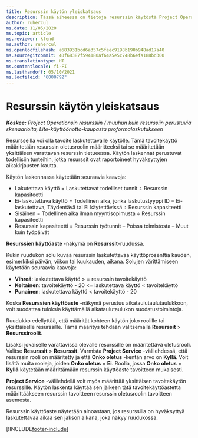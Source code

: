 ```yaml
---
title: Resurssin käytön yleiskatsaus
description: Tässä aiheessa on tietoja resurssin käytöstä Project Operationsissa.
author: ruhercul
ms.date: 11/05/2020
ms.topic: article
ms.reviewer: kfend
ms.author: ruhercul
ms.openlocfilehash: a683931bcd6a357c5feec9198b190b948ad17a40
ms.sourcegitcommit: 40f68387f594180af64a5e5c748b6efa188bd300
ms.translationtype: HT
ms.contentlocale: fi-FI
ms.lasthandoff: 05/10/2021
ms.locfileid: "6000792"
---
```

# <a name="resource-utilization-overview"></a>Resurssin käytön yleiskatsaus

_**Koskee:** Project Operationsin resurssiin / muuhun kuin resurssiin perustuvia skenaarioita, Lite-käyttöönotto-kaupasta proformalaskutukseen_

Resursseilla voi olla tavoite laskutettavalle käytölle. Tämä tavoitekäyttö määritetään resurssin oletusroolin määritteeksi tai se määritetään yksittäisen varattavan resurssin tietueessa. Käytön laskennat perustuvat todellisiin tunteihin, jotka resurssit ovat raportoineet hyväksyttyjen aikakirjausten kautta.

Käytön laskennassa käytetään seuraavia kaavoja:

  - Lakutettava käyttö = Laskutettavat todelliset tunnit ÷ Resurssin kapasiteetti
  - Ei-laskutettava käyttö = Todellinen aika, jonka laskutustyyppi ID = Ei-laskutettava, Täydentävä tai Ei käytettävissä ÷ Resurssin kapasiteetti
  - Sisäinen = Todellinen aika ilman myyntisopimusta ÷ Resurssin kapasiteetti
  - Resurssin kapasiteetti = Resurssin työtunnit – Poissa toimistosta – Muut kuin työpäivät

**Resurssien käyttöaste** -näkymä on **Resurssit**-ruudussa.

Kukin ruudukon solu kuvaa resurssin laskutettavaa käyttöprosenttia kauden, esimerkiksi päivän, viikon tai kuukauden, aikana. Solujen värittämiseen käytetään seuraavia kaavoja:

  - **Vihreä**: laskutettava käyttö > = resurssin tavoitekäyttö
  - **Keltainen**: tavoitekäyttö - 20 <= laskutettava käyttö < tavoitekäyttö
  - **Punainen**: laskutettava käyttö < tavoitekäyttö - 20

Koska **Resurssien käyttöaste** -näkymä perustuu aikataulutaulutaulukkoon, voit suodattaa tuloksia käyttämällä aikataulutaulukon suodatustoimintoja.

Ruudukko edellyttää, että määrität kohteen käytön joko roolille tai yksittäiselle resurssille. Tämä määritys tehdään valitsemalla **Resurssit** > **Resurssiroolit**.

Lisäksi jokaiselle varattavissa olevalle resurssille on määritettävä oletusrooli. Valitse **Resurssit** > **Resurssit**. Varmista **Project Service** -välilehdessä, että resurssin rooli on määritetty ja että **Onko oletus** -kentän arvo on **Kyllä**. Voit lisätä muita rooleja, joiden **Onko oletus** = **Ei**. Roolia, jossa **Onko oletus** = **Kyllä** käytetään määrittämään resurssin käyttöaste tavoitteen mukaisesti.

**Project Service** -välilehdellä voit myös määrittää yksittäisen tavoitekäytön resurssille. Käytön laskenta käyttää sen jälkeen tätä tavoitekäyttöastetta määrittääkseen resurssin tavoitteen resurssin oletusroolin tavoitteen asemesta.

Resurssin käyttöaste näytetään ainoastaan, jos resurssilla on hyväksyttyä laskutettavaa aikaa sen jakson aikana, joka näkyy ruudukossa.


[!INCLUDE[footer-include](../includes/footer-banner.md)]